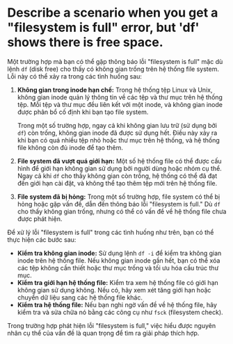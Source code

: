 # Describe a scenario when you get a "filesystem is full" error, but 'df' shows there is free space.

Một trường hợp mà bạn có thể gặp thông báo lỗi "filesystem is full" mặc dù lệnh `df` (disk free) cho thấy có không gian trống trên hệ thống file system. Lỗi này có thể xảy ra trong các tình huống sau:

1. **Không gian trong inode hạn chế:** Trong hệ thống tệp Linux và Unix, không gian inode quản lý thông tin về các tệp và thư mục trên hệ thống tệp. Mỗi tệp và thư mục đều liên kết với một inode, và không gian inode được phân bổ cố định khi bạn tạo file system.
    
    Trong một số trường hợp, ngay cả khi không gian lưu trữ (sử dụng bởi `df`) còn trống, không gian inode đã được sử dụng hết. Điều này xảy ra khi bạn có quá nhiều tệp nhỏ hoặc thư mục trên hệ thống, và hệ thống file không còn đủ inode để tạo thêm.
    
2. **File system đã vượt quá giới hạn:** Một số hệ thống file có thể được cấu hình để giới hạn không gian sử dụng bởi người dùng hoặc nhóm cụ thể. Ngay cả khi `df` cho thấy không gian còn trống, hệ thống có thể đã đạt đến giới hạn cài đặt, và không thể tạo thêm tệp mới trên hệ thống file.
3. **File system đã bị hỏng:** Trong một số trường hợp, file system có thể bị hỏng hoặc gặp vấn đề, dẫn đến thông báo lỗi "filesystem is full." Dù `df` cho thấy không gian trống, nhưng có thể có vấn đề về hệ thống file chưa được phát hiện.

Để xử lý lỗi "filesystem is full" trong các tình huống như trên, bạn có thể thực hiện các bước sau:

- **Kiểm tra không gian inode:** Sử dụng lệnh `df -i` để kiểm tra không gian inode trên hệ thống file. Nếu không gian inode gần hết, bạn có thể xóa các tệp không cần thiết hoặc thư mục trống và tối ưu hóa cấu trúc thư mục.
- **Kiểm tra giới hạn hệ thống file:** Kiểm tra xem hệ thống file có giới hạn không gian sử dụng không. Nếu có, hãy xem xét tăng giới hạn hoặc chuyển dữ liệu sang các hệ thống file khác.
- **Kiểm tra hệ thống file:** Nếu bạn nghi ngờ vấn đề về hệ thống file, hãy kiểm tra và sửa chữa nó bằng các công cụ như `fsck` (filesystem check).

Trong trường hợp phát hiện lỗi "filesystem is full," việc hiểu được nguyên nhân cụ thể của vấn đề là quan trọng để tìm ra giải pháp thích hợp.
